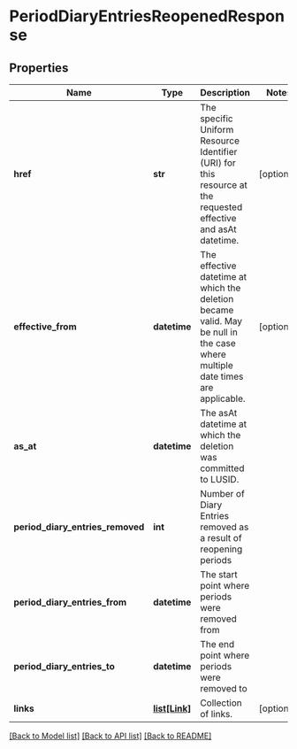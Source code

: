# PeriodDiaryEntriesReopenedResponse


## Properties
Name | Type | Description | Notes
------------ | ------------- | ------------- | -------------
**href** | **str** | The specific Uniform Resource Identifier (URI) for this resource at the requested effective and asAt datetime. | [optional] 
**effective_from** | **datetime** | The effective datetime at which the deletion became valid. May be null in the case where multiple date times are applicable. | [optional] 
**as_at** | **datetime** | The asAt datetime at which the deletion was committed to LUSID. | 
**period_diary_entries_removed** | **int** | Number of Diary Entries removed as a result of reopening periods | 
**period_diary_entries_from** | **datetime** | The start point where periods were removed from | 
**period_diary_entries_to** | **datetime** | The end point where periods were removed to | 
**links** | [**list[Link]**](Link.md) | Collection of links. | [optional] 

[[Back to Model list]](../README.md#documentation-for-models) [[Back to API list]](../README.md#documentation-for-api-endpoints) [[Back to README]](../README.md)


